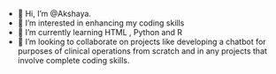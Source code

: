 - 👋 Hi, I’m @Akshaya.
- 👀 I’m interested in enhancing my coding skills
- 🌱 I’m currently learning HTML , Python and R 
- 💞️ I’m looking to collaborate on projects like developing a chatbot for purposes of clinical operations from scratch and in any projects that involve complete coding skills.

<!---
Akshayaa-21-Mar/Akshayaa-21-Mar is a ✨ special ✨ repository because its `README.md` (this file) appears on your GitHub profile.
You can click the Preview link to take a look at your changes.
--->
